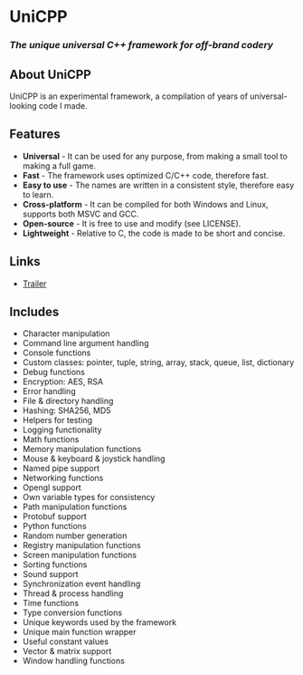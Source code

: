 # UniCPP
### *The unique universal C++ framework for off-brand codery*

## About UniCPP
UniCPP is an experimental framework, a compilation of years of universal-looking code I made.

## Features
- **Universal** - It can be used for any purpose, from making a small tool to making a full game.
- **Fast** - The framework uses optimized C/C++ code, therefore fast.
- **Easy to use** - The names are written in a consistent style, therefore easy to learn.
- **Cross-platform** - It can be compiled for both Windows and Linux, supports both MSVC and GCC.
- **Open-source** - It is free to use and modify (see LICENSE).
- **Lightweight** - Relative to C, the code is made to be short and concise.

## Links
- [Trailer](https://www.youtube.com/watch?v=iklTSxr35Qc)

## Includes
- Character manipulation
- Command line argument handling
- Console functions
- Custom classes: pointer, tuple, string, array, stack, queue, list, dictionary
- Debug functions
- Encryption: AES, RSA
- Error handling
- File & directory handling
- Hashing: SHA256, MD5
- Helpers for testing
- Logging functionality
- Math functions
- Memory manipulation functions
- Mouse & keyboard & joystick handling
- Named pipe support
- Networking functions
- Opengl support
- Own variable types for consistency
- Path manipulation functions
- Protobuf support
- Python functions
- Random number generation
- Registry manipulation functions
- Screen manipulation functions
- Sorting functions
- Sound support
- Synchronization event handling
- Thread & process handling
- Time functions
- Type conversion functions
- Unique keywords used by the framework
- Unique main function wrapper
- Useful constant values
- Vector & matrix support
- Window handling functions
